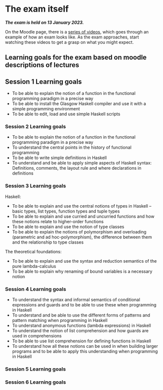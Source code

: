 # The exam itself

***The exam is held on 13 January 2023.***

On the Moodle page, there is a [series of videos](https://www.moodle.aau.dk/course/view.php?id=48271#coursecontentcollapse1), which goes through an example of how an exam looks like.
As the exam approaches, start watching these videos to get a grasp on what you might expect.

## Learning goals for the exam based on moodle descriptions of lectures

## Session 1 Learning goals

- To be able to explain the notion of a function in the functional programming paradigm in a precise way
- To be able to install the Glasgow Haskell compiler and use it with a simple programming environment
- To be able to edit, load and use simple Haskell scripts

### Session 2 Learning goals

- To be able to explain the notion of a function in the functional programming paradigm in a precise way
- To understand the central points in the history of functional programming
- To be able to write simple definitions in Haskell
- To understand and be able to apply simple aspects of Haskell syntax: Definitions, comments, the layout rule and where declarations in definitions

### Session 3 Learning goals

Haskell:

- To be able to explain and use the central notions of types in Haskell – basic types, list types, function types and tuple types
- To be able to explain and use curried and uncurried functions and how these notions relate to higher-order functions
- To be able to explain and use the notion of type classes
- To be able to explain the notions of polymorphism and overloading (parametric and ad hoc-polymorphism), the difference between them and the relationship to type classes

The theoretical foundations:

- To be able to explain and use the syntax and reduction semantics of the pure lambda-calculus
- To be able to explain why renaming of bound variables is a necessary notion

### Session 4 Learning goals

- To understand the syntax and informal semantics of conditional expressions and guards and to be able to use these when programming in Haskell
- To understand and be able to use the different forms of patterns and pattern matching when programming in Haskell
- To understand anonymous functions (lambda expressions) in Haskell
- To understand the notion of list comprehension and how guards are used in comprehensions
- To be able to use list comprehension for defining functions in Haskell
- To understand how all these notions can be used in when building larger programs and to be able to apply this understanding when programming in Haskell

### Session 5 Learning goals

### Session 6 Learning goals
